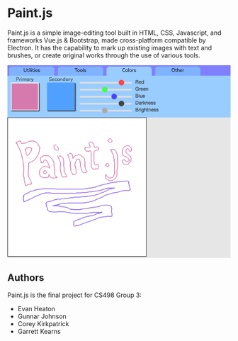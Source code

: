 # Paint.js
Paint.js is a simple image-editing tool built in HTML, CSS, Javascript, and frameworks Vue.js & Bootstrap, made cross-platform compatible by Electron. It has the capability to mark up existing images with text and brushes, or create original works through the use of various tools.

![Paint.js Preview](/images/paint-js2.png)

## Authors
Paint.js is the final project for CS498 Group 3:
+ Evan Heaton
+ Gunnar Johnson
+ Corey Kirkpatrick
+ Garrett Kearns
